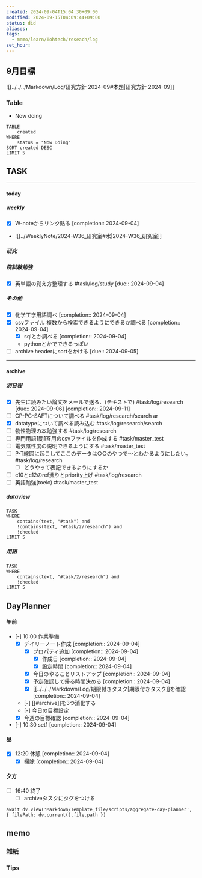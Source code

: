 ```yaml
---
created: 2024-09-04T15:04:30+09:00
modified: 2024-09-15T04:09:44+09:00
status: did
aliases: 
tags:
  - memo/learn/Tohtech/reseach/log
set_hour: 
---
```

## 9月目標
![[../../../Markdown/Log/研究方針 2024-09#本題|研究方針 2024-09]]
### Table
- Now doing
```dataview
TABLE
	created
WHERE
	status = "Now Doing"
SORT created DESC
LIMIT 5
```
## TASK
---
#### today
##### weekly
- [x] W-noteからリンク貼る  [completion:: 2024-09-04]
- ![[../WeeklyNote/2024-W36_研究室#水|2024-W36_研究室]]
##### 研究

##### 院試験勉強
- [x] 英単語の覚え方整理する #task/log/study  [due:: 2024-09-04]

##### その他
- [x] 化学工学用語調べ  [completion:: 2024-09-04]
- [x] csvファイル 複数から検索できるようにできるか調べる  [completion:: 2024-09-04]
	- [x] sqlとか調べる  [completion:: 2024-09-04]
	- pythonとかでできるっぽい
- [ ] archive headerにsortをかける  [due:: 2024-09-05]
---
#### archive
##### 別日程
- [x] 先生に読みたい論文をメールで送る、(テキストで) #task/log/research  [due:: 2024-09-06]  [completion:: 2024-09-11]
- [ ] CP-PC-SAFTについて調べる #task/log/research/search ar
- [x] datatypeについて調べる読み込む #task/log/research/search
- [ ] 物性物理の本勉強する #task/log/research 
- [ ] 専門用語1問1答用のcsvファイルを作成する #task/master_test 
- [ ] 電気陰性度の説明できるようにする #task/master_test 
- [ ] P-T線図に起こしてここのデータは○○のやつで～とわかるようにしたい。 #task/log/research 
	- [ ] どうやって表記できるようにするか
- [ ] c10とc12のref漁りとpriority上げ #task/log/research 
- [ ] 英語勉強(toeic) #task/master_test 
##### dataview
```dataview
TASK
WHERE 
	contains(text, "#task") and
	!contains(text, "#task/2/research") and
	!checked
LIMIT 5
```
##### 用語
```dataview
TASK
WHERE 
	contains(text, "#task/2/research") and
	!checked
LIMIT 5
```
## DayPlanner
#### 午前
- [-] 10:00 作業準備
	- [x] デイリーノート作成  [completion:: 2024-09-04]
		- [x] プロパティ追加  [completion:: 2024-09-04]
			- [x] 作成日  [completion:: 2024-09-04]
			- [x] 設定時間  [completion:: 2024-09-04]
		- [x] 今日のやることリストアップ  [completion:: 2024-09-04]
		- [x] 予定確認して帰る時間決める  [completion:: 2024-09-04]
		- [x] [[../../../Markdown/Log/期限付きタスク|期限付きタスク]]を確認  [completion:: 2024-09-04]
	- [-] [[#archive]]を3つ消化する
	- [-] 今日の目標設定
	- [x] 今週の目標確認  [completion:: 2024-09-04]
- [-] 10:30 set1  [completion:: 2024-09-04]
#### 昼
- [x] 12:20 休憩  [completion:: 2024-09-04]
	- [x] 掃除  [completion:: 2024-09-04]
#### 夕方
- [ ] 16:40 終了
	- [ ] archiveタスクにタグをつける
```dataviewjs
await dv.view('Markdown/Template_file/scripts/aggregate-day-planner', { filePath: dv.current().file.path })
```
## memo
### 雑紙
### Tips